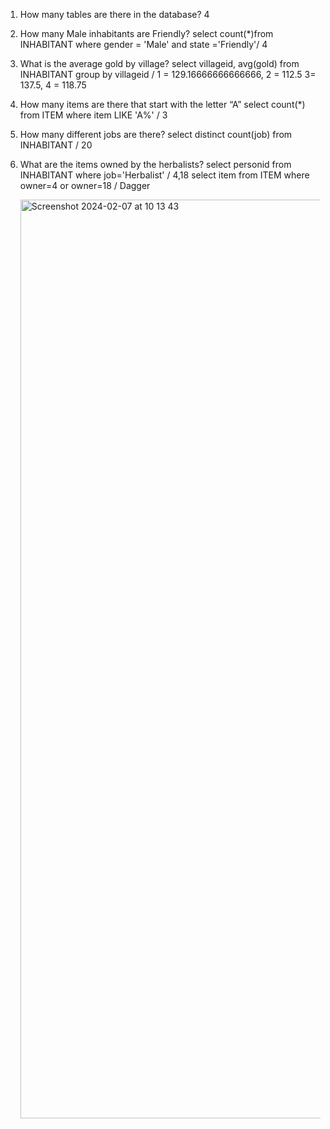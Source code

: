 1. How many tables are there in the database?
   4
   
2. How many Male inhabitants are Friendly?
     select count(*)from INHABITANT where gender = 'Male' and state ='Friendly'/ 4
   
3. What is the average gold by village?
   select villageid, avg(gold) from INHABITANT group by villageid / 1 = 129.16666666666666, 2 = 112.5 3= 137.5, 4 = 118.75
       
4. How many items are there that start with the letter “A”
     select count(*) from ITEM where item LIKE 'A%' / 3
   
5. How many different jobs are there?
      select distinct count(job) from INHABITANT / 20 

6. What are the items owned by the herbalists?
      select personid from INHABITANT where job='Herbalist' / 4,18
      select item from ITEM where owner=4 or owner=18 / Dagger


      <img width="1470" alt="Screenshot 2024-02-07 at 10 13 43" src="https://github.com/NaomiRozenberg/unit-3-/assets/142605919/812edb87-51f6-43ad-80e8-7c80ed90d4eb">

